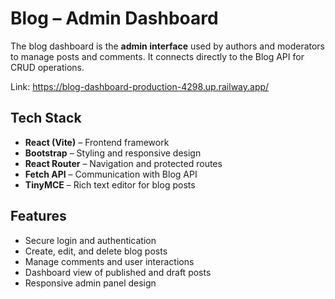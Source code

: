 # Blog – Admin Dashboard

The blog dashboard is the **admin interface** used by authors and moderators to manage posts and comments. 
It connects directly to the Blog API for CRUD operations.

Link: https://blog-dashboard-production-4298.up.railway.app/

## Tech Stack
- **React (Vite)** – Frontend framework
- **Bootstrap** – Styling and responsive design
- **React Router** – Navigation and protected routes
- **Fetch API** – Communication with Blog API
- **TinyMCE** – Rich text editor for blog posts

## Features
- Secure login and authentication
- Create, edit, and delete blog posts
- Manage comments and user interactions
- Dashboard view of published and draft posts
- Responsive admin panel design
